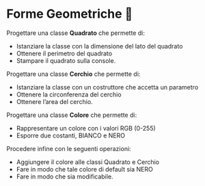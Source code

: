# Forme Geometriche 🛴

Progettare una classe **Quadrato** che permette di:

- Istanziare la classe con la dimensione del lato del quadrato
- Ottenere il perimetro del quadrato
- Stampare il quadrato sulla console.

Progettare una classe **Cerchio** che permette di:

- Istanziare la classe con un costruttore che accetta un parametro
- Ottenere la circonferenza del cerchio
- Ottenere l’area del cerchio.

Progettare una classe **Colore** che permette di:

- Rappresentare un colore con i valori RGB (0-255)
- Esporre due costanti, BIANCO e NERO

Procedere infine con le seguenti operazioni:

- Aggiungere il colore alle classi Quadrato e Cerchio
- Fare in modo che tale colore di default sia NERO
- Fare in modo che sia modificabile.